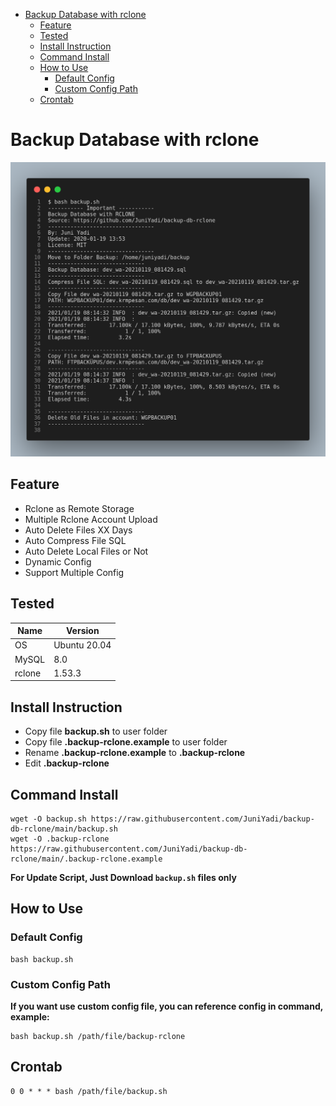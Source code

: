 - [Backup Database with rclone](#backup-database-with-rclone)
  - [Feature](#feature)
  - [Tested](#tested)
  - [Install Instruction](#install-instruction)
  - [Command Install](#command-install)
  - [How to Use](#how-to-use)
    - [Default Config](#default-config)
    - [Custom Config Path](#custom-config-path)
  - [Crontab](#crontab)

# Backup Database with rclone

![](output.png)

## Feature
- Rclone as Remote Storage
- Multiple Rclone Account Upload
- Auto Delete Files XX Days
- Auto Compress File SQL
- Auto Delete Local Files or Not
- Dynamic Config
- Support Multiple Config

## Tested
| Name   | Version      |
|--------|--------------|
| OS     | Ubuntu 20.04 |
| MySQL  | 8.0          |
| rclone | 1.53.3       |

## Install Instruction

- Copy file **backup.sh** to user folder
- Copy file **.backup-rclone.example** to user folder
- Rename **.backup-rclone.example** to **.backup-rclone**
- Edit **.backup-rclone**

## Command Install

```
wget -O backup.sh https://raw.githubusercontent.com/JuniYadi/backup-db-rclone/main/backup.sh
wget -O .backup-rclone https://raw.githubusercontent.com/JuniYadi/backup-db-rclone/main/.backup-rclone.example
```

**For Update Script, Just Download `backup.sh` files only**

## How to Use

### Default Config

```
bash backup.sh
```

### Custom Config Path

**If you want use custom config file, you can reference config in command, example:**

```
bash backup.sh /path/file/backup-rclone
```

## Crontab

```
0 0 * * * bash /path/file/backup.sh
```